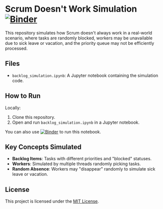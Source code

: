 # Scrum Doesn't Work Simulation [![Binder](https://mybinder.org/badge_logo.svg)](https://mybinder.org/v2/gh/Forward-Lang/Scrum-Doesnt-Work/HEAD)

This repository simulates how Scrum doesn't always work in a real-world scenario, where tasks are randomly blocked, workers may be unavailable due to sick leave or vacation, and the priority queue may not be efficiently processed.

## Files

- `backlog_simulation.ipynb`: A Jupyter notebook containing the simulation code.

## How to Run

Locally:
1. Clone this repository.
2. Open and run `backlog_simulation.ipynb` in a Jupyter notebook.

You can also use [![Binder](https://mybinder.org/badge_logo.svg)](https://mybinder.org/v2/gh/Forward-Lang/Scrum-Doesnt-Work/HEAD) to run this notebook.

## Key Concepts Simulated

- **Backlog Items**: Tasks with different priorities and "blocked" statuses.
- **Workers**: Simulated by multiple threads randomly picking tasks.
- **Random Absence**: Workers may "disappear" randomly to simulate sick leave or vacation.

## License

This project is licensed under the [MIT License](LICENSE).
